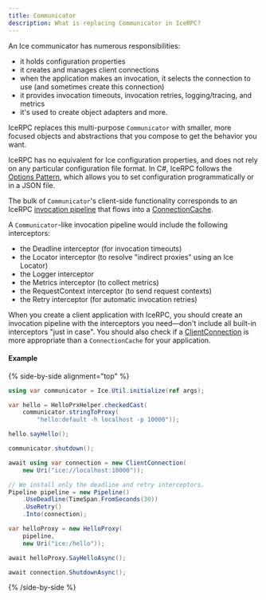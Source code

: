 ```yaml
---
title: Communicator
description: What is replacing Communicator in IceRPC?
---
```


An Ice communicator has numerous responsibilities:

- it holds configuration properties
- it creates and manages client connections
- when the application makes an invocation, it selects the connection to use (and sometimes create this connection)
- it provides invocation timeouts, invocation retries, logging/tracing, and metrics
- it's used to create object adapters
  and more.

IceRPC replaces this multi-purpose `Communicator` with smaller, more focused objects and abstractions that you compose
to get the behavior you want.

IceRPC has no equivalent for Ice configuration properties, and does not rely on any particular configuration file
format. In C#, IceRPC follows the [Options Pattern][options-pattern], which allows you to set configuration
programmatically or in a JSON file.

The bulk of `Communicator`'s client-side functionality corresponds to an IceRPC
[invocation pipeline][invocation-pipeline] that flows into a [ConnectionCache][connection-cache].

A `Communicator`-like invocation pipeline would include the following interceptors:

- the Deadline interceptor (for invocation timeouts)
- the Locator interceptor (to resolve "indirect proxies" using an Ice Locator)
- the Logger interceptor
- the Metrics interceptor (to collect metrics)
- the RequestContext interceptor (to send request contexts)
- the Retry interceptor (for automatic invocation retries)

When you create a client application with IceRPC, you should create an invocation pipeline with the interceptors you
need—don't include all built-in interceptors "just in case". You should also check if a
[ClientConnection][client-connection] is more appropriate than a `ConnectionCache` for your application.

#### Example

{% side-by-side alignment="top" %}

```csharp {% title="Simple client with Ice for C#" %}
using var communicator = Ice.Util.initialize(ref args);

var hello = HelloPrxHelper.checkedCast(
    communicator.stringToProxy(
        "hello:default -h localhost -p 10000"));

hello.sayHello();

communicator.shutdown();
```

```csharp {% title="Similar client with IceRPC for C#" %}
await using var connection = new ClientConnection(
    new Uri("ice://localhost:10000"));

// We install only the deadline and retry interceptors.
Pipeline pipeline = new Pipeline()
    .UseDeadline(TimeSpan.FromSeconds(30))
    .UseRetry()
    .Into(connection);

var helloProxy = new HelloProxy(
    pipeline,
    new Uri("ice:/hello"));

await helloProxy.SayHelloAsync();

await connection.ShutdownAsync();
```

{% /side-by-side %}

[client-connection]: csharp:IceRpc.ClientConnection
[connection-cache]: csharp:IceRpc.ConnectionCache
[invocation-pipeline]: ../../icerpc/invocation/invocation-pipeline
[options-pattern]: https://learn.microsoft.com/en-us/dotnet/core/extensions/options
